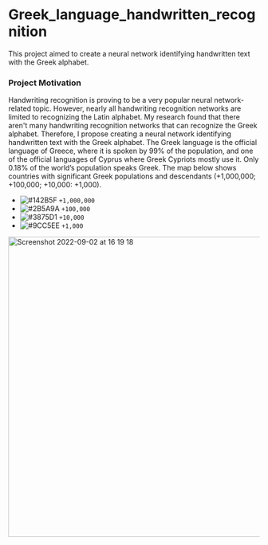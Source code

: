 # Greek_language_handwritten_recognition
This project aimed to create a neural network identifying handwritten text with the Greek alphabet.
### Project Motivation 
Handwriting recognition is proving to be a very popular neural network-related topic. However, nearly all handwriting recognition networks are limited to recognizing the Latin alphabet. My research found that there aren't many handwriting recognition networks that can recognize the Greek alphabet. Therefore, I propose creating a neural network identifying handwritten text with the Greek alphabet.
The Greek language is the official language of Greece, where it is spoken by 99% of the population, and one of the official languages of Cyprus where Greek Cypriots mostly use it. Only 0.18% of the world’s population speaks Greek. The map below shows countries with significant Greek populations and descendants (+1,000,000; +100,000; +10,000: +1,000).  
- ![#142B5F](https://via.placeholder.com/15/142B5F/142B5F.png) `+1,000,000`
- ![#2B5A9A](https://via.placeholder.com/15/2B5A9A/2B5A9A.png) `+100,000`
- ![#3875D1](https://via.placeholder.com/15/3875D1/3875D1.png) `+10,000`
- ![#9CC5EE](https://via.placeholder.com/15/9CC5EE/9CC5EE.png) `+1,000`

<img width="603" alt="Screenshot 2022-09-02 at 16 19 18" src="https://user-images.githubusercontent.com/46090129/188096491-33aed6e6-94fb-487e-ab81-9640db9dcee7.png">
